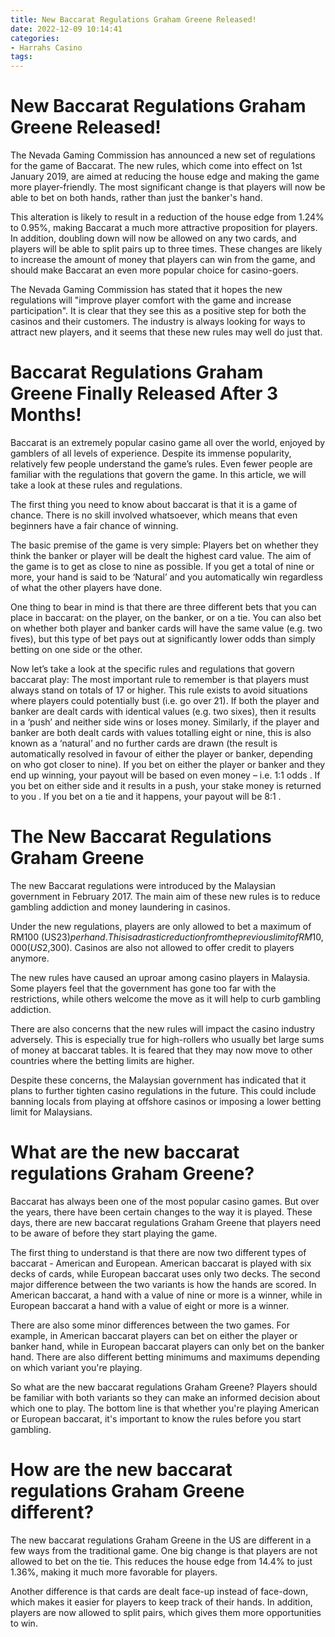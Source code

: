 ```yaml
---
title: New Baccarat Regulations Graham Greene Released!
date: 2022-12-09 10:14:41
categories:
- Harrahs Casino
tags:
---
```



#  New Baccarat Regulations Graham Greene Released!

The Nevada Gaming Commission has announced a new set of regulations for the game of Baccarat. The new rules, which come into effect on 1st January 2019, are aimed at reducing the house edge and making the game more player-friendly. The most significant change is that players will now be able to bet on both hands, rather than just the banker's hand.

This alteration is likely to result in a reduction of the house edge from 1.24% to 0.95%, making Baccarat a much more attractive proposition for players. In addition, doubling down will now be allowed on any two cards, and players will be able to split pairs up to three times. These changes are likely to increase the amount of money that players can win from the game, and should make Baccarat an even more popular choice for casino-goers.

The Nevada Gaming Commission has stated that it hopes the new regulations will "improve player comfort with the game and increase participation". It is clear that they see this as a positive step for both the casinos and their customers. The industry is always looking for ways to attract new players, and it seems that these new rules may well do just that.

#  Baccarat Regulations Graham Greene Finally Released After 3 Months!

Baccarat is an extremely popular casino game all over the world, enjoyed by gamblers of all levels of experience. Despite its immense popularity, relatively few people understand the game’s rules. Even fewer people are familiar with the regulations that govern the game. In this article, we will take a look at these rules and regulations.

The first thing you need to know about baccarat is that it is a game of chance. There is no skill involved whatsoever, which means that even beginners have a fair chance of winning.

The basic premise of the game is very simple: Players bet on whether they think the banker or player will be dealt the highest card value. The aim of the game is to get as close to nine as possible. If you get a total of nine or more, your hand is said to be ‘Natural’ and you automatically win regardless of what the other players have done.

One thing to bear in mind is that there are three different bets that you can place in baccarat: on the player, on the banker, or on a tie. You can also bet on whether both player and banker cards will have the same value (e.g. two fives), but this type of bet pays out at significantly lower odds than simply betting on one side or the other.

Now let’s take a look at the specific rules and regulations that govern baccarat play:
The most important rule to remember is that players must always stand on totals of 17 or higher. This rule exists to avoid situations where players could potentially bust (i.e. go over 21). 
If both the player and banker are dealt cards with identical values (e.g. two sixes), then it results in a ‘push’ and neither side wins or loses money. 
Similarly, if the player and banker are both dealt cards with values totalling eight or nine, this is also known as a ‘natural’ and no further cards are drawn (the result is automatically resolved in favour of either the player or banker, depending on who got closer to nine). 
If you bet on either the player or banker and they end up winning, your payout will be based on even money – i.e. 1:1 odds . 
If you bet on either side and it results in a push, your stake money is returned to you . 
If you bet on a tie and it happens, your payout will be 8:1 .

#  The New Baccarat Regulations Graham Greene 

The new Baccarat regulations were introduced by the Malaysian government in February 2017. The main aim of these new rules is to reduce gambling addiction and money laundering in casinos.

Under the new regulations, players are only allowed to bet a maximum of RM100 (US$23) per hand. This is a drastic reduction from the previous limit of RM10,000 (US$2,300). Casinos are also not allowed to offer credit to players anymore.

The new rules have caused an uproar among casino players in Malaysia. Some players feel that the government has gone too far with the restrictions, while others welcome the move as it will help to curb gambling addiction.

There are also concerns that the new rules will impact the casino industry adversely. This is especially true for high-rollers who usually bet large sums of money at baccarat tables. It is feared that they may now move to other countries where the betting limits are higher.

Despite these concerns, the Malaysian government has indicated that it plans to further tighten casino regulations in the future. This could include banning locals from playing at offshore casinos or imposing a lower betting limit for Malaysians.

#  What are the new baccarat regulations Graham Greene? 

Baccarat has always been one of the most popular casino games. But over the years, there have been certain changes to the way it is played. These days, there are new baccarat regulations Graham Greene that players need to be aware of before they start playing the game.

The first thing to understand is that there are now two different types of baccarat - American and European. American baccarat is played with six decks of cards, while European baccarat uses only two decks. The second major difference between the two variants is how the hands are scored. In American baccarat, a hand with a value of nine or more is a winner, while in European baccarat a hand with a value of eight or more is a winner.

There are also some minor differences between the two games. For example, in American baccarat players can bet on either the player or banker hand, while in European baccarat players can only bet on the banker hand. There are also different betting minimums and maximums depending on which variant you're playing.

So what are the new baccarat regulations Graham Greene? Players should be familiar with both variants so they can make an informed decision about which one to play. The bottom line is that whether you're playing American or European baccarat, it's important to know the rules before you start gambling.

#  How are the new baccarat regulations Graham Greene different?

The new baccarat regulations Graham Greene in the US are different in a few ways from the traditional game. One big change is that players are not allowed to bet on the tie. This reduces the house edge from 14.4% to just 1.36%, making it much more favorable for players.

Another difference is that cards are dealt face-up instead of face-down, which makes it easier for players to keep track of their hands. In addition, players are now allowed to split pairs, which gives them more opportunities to win.